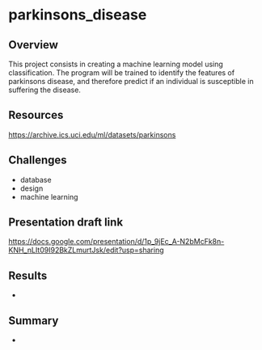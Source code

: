 # parkinsons_disease

## Overview

This project consists in creating a machine learning model using classification. The program
will be trained to identify the features of parkinsons disease, and therefore predict if an 
individual is susceptible in suffering the disease. 

## Resources

https://archive.ics.uci.edu/ml/datasets/parkinsons

## Challenges

- database 
- design 
- machine learning 

## Presentation draft link 
https://docs.google.com/presentation/d/1p_9jEc_A-N2bMcFk8n-KNH_nLIt09I92BkZLmurtJsk/edit?usp=sharing

## Results
-
## Summary
-
